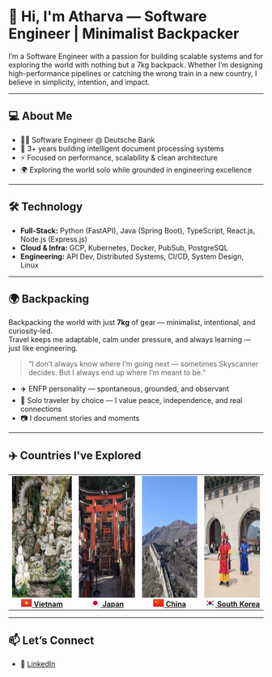 # 👋 Hi, I'm Atharva — Software Engineer | Minimalist Backpacker

I’m a Software Engineer with a passion for building scalable systems and for exploring the world with nothing but a 7kg backpack. Whether I’m designing high-performance pipelines or catching the wrong train in a new country, I believe in simplicity, intention, and impact.

---

## 💻 About Me

- 👨‍💻 Software Engineer @ Deutsche Bank
- 🧠 3+ years building intelligent document processing systems
- ⚡ Focused on performance, scalability & clean architecture
- 🌍 Exploring the world solo while grounded in engineering excellence

---

## 🛠 Technology

- **Full-Stack:** Python (FastAPI), Java (Spring Boot), TypeScript, React.js, Node.js (Express.js)
- **Cloud & Infra:** GCP, Kubernetes, Docker, PubSub, PostgreSQL
- **Engineering:** API Dev, Distributed Systems, CI/CD, System Design, Linux

---

## 🌍 Backpacking

Backpacking the world with just **7kg** of gear — minimalist, intentional, and curiosity-led.  
Travel keeps me adaptable, calm under pressure, and always learning — just like engineering.

> “I don’t always know where I’m going next — sometimes Skyscanner decides. But I always end up where I’m meant to be.”

- ✈️ ENFP personality — spontaneous, grounded, and observant
- 🌿 Solo traveler by choice — I value peace, independence, and real connections
- 📷 I document stories and moments

---

## ✈️ Countries I've Explored

<!-- Travel Grid Section with 4:3 Aspect Ratio (H:W) -->
<table>
  <tr>
    <td align="center" width="180">
      <a href="https://your-album-link/vietnam">
        <img src="assets/Vietnam_Banner.jpg" width="180" height="240"><br>
        <strong><img src="assets/VN@2x.png?raw=true" width="21" height="15"> Vietnam</strong>
      </a>
    </td>
    <td align="center" width="180">
      <a href="https://your-album-link/japan">
        <img src="assets/Japan_Banner.jpg" width="180" height="240"><br>
        <strong><img src="assets/JP@2x.png?raw=true" width="21" height="15"> Japan</strong>
      </a>
    </td>
    <td align="center" width="180">
      <a href="https://photos.app.goo.gl/ddaLMhaGtfV8GDQeA">
        <img src="assets/China_Banner.jpg" width="180" height="240"><br>
        <strong><img src="assets/CN@2x.png?raw=true" width="21" height="15"> China</strong>
      </a>
    </td>
    <td align="center" width="180">
      <a href="https://photos.app.goo.gl/Wgmx3ZXvrcz3Aggx5">
        <img src="assets/South_Korea_Banner.jpg" width="180" height="240"><br>
        <strong><img src="assets/KR@2x.png?raw=true" width="21" height="15"> South Korea</strong>
      </a>
    </td>
  </tr>
</table>


---
<!-- 
## 🧭 Philosophy

> I work with intention.  
> I travel with curiosity.  
> I build for impact.

Both in code and in life, I believe in doing more with less — keeping things lightweight, meaningful, and adaptive.

--- -->

## 📫 Let’s Connect

- 💼 [LinkedIn](https://www.linkedin.com/in/atharvakokate/)

